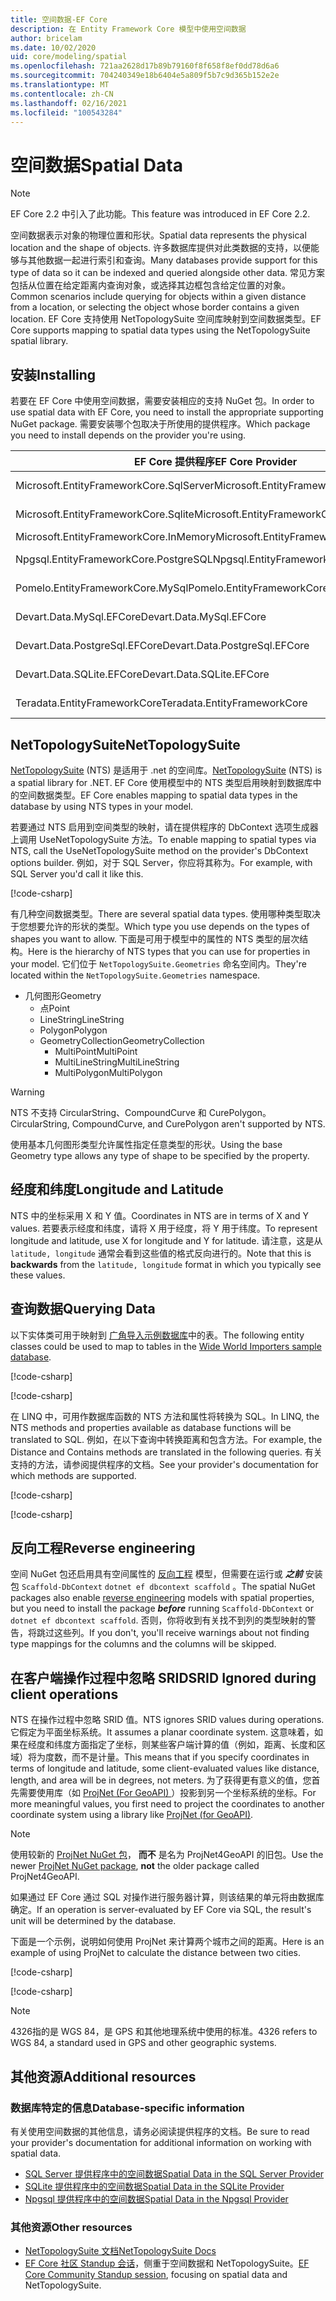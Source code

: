 ```yaml
---
title: 空间数据-EF Core
description: 在 Entity Framework Core 模型中使用空间数据
author: bricelam
ms.date: 10/02/2020
uid: core/modeling/spatial
ms.openlocfilehash: 721aa2628d17b89b79160f8f658f8ef0dd78d6a6
ms.sourcegitcommit: 704240349e18b6404e5a809f5b7c9d365b152e2e
ms.translationtype: MT
ms.contentlocale: zh-CN
ms.lasthandoff: 02/16/2021
ms.locfileid: "100543284"
---
```

# <a name="spatial-data"></a><span data-ttu-id="3bbad-103">空间数据</span><span class="sxs-lookup"><span data-stu-id="3bbad-103">Spatial Data</span></span>

> [!NOTE]
> <span data-ttu-id="3bbad-104">EF Core 2.2 中引入了此功能。</span><span class="sxs-lookup"><span data-stu-id="3bbad-104">This feature was introduced in EF Core 2.2.</span></span>

<span data-ttu-id="3bbad-105">空间数据表示对象的物理位置和形状。</span><span class="sxs-lookup"><span data-stu-id="3bbad-105">Spatial data represents the physical location and the shape of objects.</span></span> <span data-ttu-id="3bbad-106">许多数据库提供对此类数据的支持，以便能够与其他数据一起进行索引和查询。</span><span class="sxs-lookup"><span data-stu-id="3bbad-106">Many databases provide support for this type of data so it can be indexed and queried alongside other data.</span></span> <span data-ttu-id="3bbad-107">常见方案包括从位置在给定距离内查询对象，或选择其边框包含给定位置的对象。</span><span class="sxs-lookup"><span data-stu-id="3bbad-107">Common scenarios include querying for objects within a given distance from a location, or selecting the object whose border contains a given location.</span></span> <span data-ttu-id="3bbad-108">EF Core 支持使用 NetTopologySuite 空间库映射到空间数据类型。</span><span class="sxs-lookup"><span data-stu-id="3bbad-108">EF Core supports mapping to spatial data types using the NetTopologySuite spatial library.</span></span>

## <a name="installing"></a><span data-ttu-id="3bbad-109">安装</span><span class="sxs-lookup"><span data-stu-id="3bbad-109">Installing</span></span>

<span data-ttu-id="3bbad-110">若要在 EF Core 中使用空间数据，需要安装相应的支持 NuGet 包。</span><span class="sxs-lookup"><span data-stu-id="3bbad-110">In order to use spatial data with EF Core, you need to install the appropriate supporting NuGet package.</span></span> <span data-ttu-id="3bbad-111">需要安装哪个包取决于所使用的提供程序。</span><span class="sxs-lookup"><span data-stu-id="3bbad-111">Which package you need to install depends on the provider you're using.</span></span>

<span data-ttu-id="3bbad-112">EF Core 提供程序</span><span class="sxs-lookup"><span data-stu-id="3bbad-112">EF Core Provider</span></span>                        | <span data-ttu-id="3bbad-113">空间 NuGet 包</span><span class="sxs-lookup"><span data-stu-id="3bbad-113">Spatial NuGet Package</span></span>
--------------------------------------- | ---------------------
<span data-ttu-id="3bbad-114">Microsoft.EntityFrameworkCore.SqlServer</span><span class="sxs-lookup"><span data-stu-id="3bbad-114">Microsoft.EntityFrameworkCore.SqlServer</span></span> | [<span data-ttu-id="3bbad-115">Microsoft.entityframeworkcore. NetTopologySuite</span><span class="sxs-lookup"><span data-stu-id="3bbad-115">Microsoft.EntityFrameworkCore.SqlServer.NetTopologySuite</span></span>](https://www.nuget.org/packages/Microsoft.EntityFrameworkCore.SqlServer.NetTopologySuite)
<span data-ttu-id="3bbad-116">Microsoft.EntityFrameworkCore.Sqlite</span><span class="sxs-lookup"><span data-stu-id="3bbad-116">Microsoft.EntityFrameworkCore.Sqlite</span></span>    | [<span data-ttu-id="3bbad-117">Microsoft.entityframeworkcore. NetTopologySuite</span><span class="sxs-lookup"><span data-stu-id="3bbad-117">Microsoft.EntityFrameworkCore.Sqlite.NetTopologySuite</span></span>](https://www.nuget.org/packages/Microsoft.EntityFrameworkCore.Sqlite.NetTopologySuite)
<span data-ttu-id="3bbad-118">Microsoft.EntityFrameworkCore.InMemory</span><span class="sxs-lookup"><span data-stu-id="3bbad-118">Microsoft.EntityFrameworkCore.InMemory</span></span>  | [<span data-ttu-id="3bbad-119">NetTopologySuite</span><span class="sxs-lookup"><span data-stu-id="3bbad-119">NetTopologySuite</span></span>](https://www.nuget.org/packages/NetTopologySuite)
<span data-ttu-id="3bbad-120">Npgsql.EntityFrameworkCore.PostgreSQL</span><span class="sxs-lookup"><span data-stu-id="3bbad-120">Npgsql.EntityFrameworkCore.PostgreSQL</span></span>   | [<span data-ttu-id="3bbad-121">Npgsql. Microsoft.entityframeworkcore. PostgreSQL. NetTopologySuite</span><span class="sxs-lookup"><span data-stu-id="3bbad-121">Npgsql.EntityFrameworkCore.PostgreSQL.NetTopologySuite</span></span>](https://www.nuget.org/packages/Npgsql.EntityFrameworkCore.PostgreSQL.NetTopologySuite)
<span data-ttu-id="3bbad-122">Pomelo.EntityFrameworkCore.MySql</span><span class="sxs-lookup"><span data-stu-id="3bbad-122">Pomelo.EntityFrameworkCore.MySql</span></span>        | [<span data-ttu-id="3bbad-123">Pomelo. Microsoft.entityframeworkcore. NetTopologySuite</span><span class="sxs-lookup"><span data-stu-id="3bbad-123">Pomelo.EntityFrameworkCore.MySql.NetTopologySuite</span></span>](https://www.nuget.org/packages/Pomelo.EntityFrameworkCore.MySql.NetTopologySuite)
<span data-ttu-id="3bbad-124">Devart.Data.MySql.EFCore</span><span class="sxs-lookup"><span data-stu-id="3bbad-124">Devart.Data.MySql.EFCore</span></span>                | [<span data-ttu-id="3bbad-125">Devart. EFCore. NetTopologySuite</span><span class="sxs-lookup"><span data-stu-id="3bbad-125">Devart.Data.MySql.EFCore.NetTopologySuite</span></span>](https://www.nuget.org/packages/Devart.Data.MySql.EFCore.NetTopologySuite)
<span data-ttu-id="3bbad-126">Devart.Data.PostgreSql.EFCore</span><span class="sxs-lookup"><span data-stu-id="3bbad-126">Devart.Data.PostgreSql.EFCore</span></span>           | [<span data-ttu-id="3bbad-127">Devart. PostgreSql. EFCore. NetTopologySuite</span><span class="sxs-lookup"><span data-stu-id="3bbad-127">Devart.Data.PostgreSql.EFCore.NetTopologySuite</span></span>](https://www.nuget.org/packages/Devart.Data.PostgreSql.EFCore.NetTopologySuite)
<span data-ttu-id="3bbad-128">Devart.Data.SQLite.EFCore</span><span class="sxs-lookup"><span data-stu-id="3bbad-128">Devart.Data.SQLite.EFCore</span></span>               | [<span data-ttu-id="3bbad-129">Devart. EFCore. NetTopologySuite</span><span class="sxs-lookup"><span data-stu-id="3bbad-129">Devart.Data.SQLite.EFCore.NetTopologySuite</span></span>](https://www.nuget.org/packages/Devart.Data.SQLite.EFCore.NetTopologySuite)
<span data-ttu-id="3bbad-130">Teradata.EntityFrameworkCore</span><span class="sxs-lookup"><span data-stu-id="3bbad-130">Teradata.EntityFrameworkCore</span></span>            | [<span data-ttu-id="3bbad-131">Teradata. Microsoft.entityframeworkcore. NetTopologySuite</span><span class="sxs-lookup"><span data-stu-id="3bbad-131">Teradata.EntityFrameworkCore.NetTopologySuite</span></span>](https://www.nuget.org/packages/Teradata.EntityFrameworkCore.NetTopologySuite)

## <a name="nettopologysuite"></a><span data-ttu-id="3bbad-132">NetTopologySuite</span><span class="sxs-lookup"><span data-stu-id="3bbad-132">NetTopologySuite</span></span>

<span data-ttu-id="3bbad-133">[NetTopologySuite](https://nettopologysuite.github.io/NetTopologySuite/) (NTS) 是适用于 .net 的空间库。</span><span class="sxs-lookup"><span data-stu-id="3bbad-133">[NetTopologySuite](https://nettopologysuite.github.io/NetTopologySuite/) (NTS) is a spatial library for .NET.</span></span> <span data-ttu-id="3bbad-134">EF Core 使用模型中的 NTS 类型启用映射到数据库中的空间数据类型。</span><span class="sxs-lookup"><span data-stu-id="3bbad-134">EF Core enables mapping to spatial data types in the database by using NTS types in your model.</span></span>

<span data-ttu-id="3bbad-135">若要通过 NTS 启用到空间类型的映射，请在提供程序的 DbContext 选项生成器上调用 UseNetTopologySuite 方法。</span><span class="sxs-lookup"><span data-stu-id="3bbad-135">To enable mapping to spatial types via NTS, call the UseNetTopologySuite method on the provider's DbContext options builder.</span></span> <span data-ttu-id="3bbad-136">例如，对于 SQL Server，你应将其称为。</span><span class="sxs-lookup"><span data-stu-id="3bbad-136">For example, with SQL Server you'd call it like this.</span></span>

[!code-csharp[](../../../samples/core/Spatial/SqlServer/Models/WideWorldImportersContext.cs?name=snippet_UseNetTopologySuite)]

<span data-ttu-id="3bbad-137">有几种空间数据类型。</span><span class="sxs-lookup"><span data-stu-id="3bbad-137">There are several spatial data types.</span></span> <span data-ttu-id="3bbad-138">使用哪种类型取决于您想要允许的形状的类型。</span><span class="sxs-lookup"><span data-stu-id="3bbad-138">Which type you use depends on the types of shapes you want to allow.</span></span> <span data-ttu-id="3bbad-139">下面是可用于模型中的属性的 NTS 类型的层次结构。</span><span class="sxs-lookup"><span data-stu-id="3bbad-139">Here is the hierarchy of NTS types that you can use for properties in your model.</span></span> <span data-ttu-id="3bbad-140">它们位于 `NetTopologySuite.Geometries` 命名空间内。</span><span class="sxs-lookup"><span data-stu-id="3bbad-140">They're located within the `NetTopologySuite.Geometries` namespace.</span></span>

* <span data-ttu-id="3bbad-141">几何图形</span><span class="sxs-lookup"><span data-stu-id="3bbad-141">Geometry</span></span>
  * <span data-ttu-id="3bbad-142">点</span><span class="sxs-lookup"><span data-stu-id="3bbad-142">Point</span></span>
  * <span data-ttu-id="3bbad-143">LineString</span><span class="sxs-lookup"><span data-stu-id="3bbad-143">LineString</span></span>
  * <span data-ttu-id="3bbad-144">Polygon</span><span class="sxs-lookup"><span data-stu-id="3bbad-144">Polygon</span></span>
  * <span data-ttu-id="3bbad-145">GeometryCollection</span><span class="sxs-lookup"><span data-stu-id="3bbad-145">GeometryCollection</span></span>
    * <span data-ttu-id="3bbad-146">MultiPoint</span><span class="sxs-lookup"><span data-stu-id="3bbad-146">MultiPoint</span></span>
    * <span data-ttu-id="3bbad-147">MultiLineString</span><span class="sxs-lookup"><span data-stu-id="3bbad-147">MultiLineString</span></span>
    * <span data-ttu-id="3bbad-148">MultiPolygon</span><span class="sxs-lookup"><span data-stu-id="3bbad-148">MultiPolygon</span></span>

> [!WARNING]
> <span data-ttu-id="3bbad-149">NTS 不支持 CircularString、CompoundCurve 和 CurePolygon。</span><span class="sxs-lookup"><span data-stu-id="3bbad-149">CircularString, CompoundCurve, and CurePolygon aren't supported by NTS.</span></span>

<span data-ttu-id="3bbad-150">使用基本几何图形类型允许属性指定任意类型的形状。</span><span class="sxs-lookup"><span data-stu-id="3bbad-150">Using the base Geometry type allows any type of shape to be specified by the property.</span></span>

## <a name="longitude-and-latitude"></a><span data-ttu-id="3bbad-151">经度和纬度</span><span class="sxs-lookup"><span data-stu-id="3bbad-151">Longitude and Latitude</span></span>

<span data-ttu-id="3bbad-152">NTS 中的坐标采用 X 和 Y 值。</span><span class="sxs-lookup"><span data-stu-id="3bbad-152">Coordinates in NTS are in terms of X and Y values.</span></span> <span data-ttu-id="3bbad-153">若要表示经度和纬度，请将 X 用于经度，将 Y 用于纬度。</span><span class="sxs-lookup"><span data-stu-id="3bbad-153">To represent longitude and latitude, use X for longitude and Y for latitude.</span></span> <span data-ttu-id="3bbad-154">请注意，这是从 `latitude, longitude` 通常会看到这些值的格式反向进行的。</span><span class="sxs-lookup"><span data-stu-id="3bbad-154">Note that this is **backwards** from the `latitude, longitude` format in which you typically see these values.</span></span>

## <a name="querying-data"></a><span data-ttu-id="3bbad-155">查询数据</span><span class="sxs-lookup"><span data-stu-id="3bbad-155">Querying Data</span></span>

<span data-ttu-id="3bbad-156">以下实体类可用于映射到 [广角导入示例数据库](https://go.microsoft.com/fwlink/?LinkID=800630)中的表。</span><span class="sxs-lookup"><span data-stu-id="3bbad-156">The following entity classes could be used to map to tables in the [Wide World Importers sample database](https://go.microsoft.com/fwlink/?LinkID=800630).</span></span>

[!code-csharp[](../../../samples/core/Spatial/SqlServer/Models/City.cs?name=snippet_City)]

[!code-csharp[](../../../samples/core/Spatial/SqlServer/Models/Country.cs?name=snippet_Country)]

<span data-ttu-id="3bbad-157">在 LINQ 中，可用作数据库函数的 NTS 方法和属性将转换为 SQL。</span><span class="sxs-lookup"><span data-stu-id="3bbad-157">In LINQ, the NTS methods and properties available as database functions will be translated to SQL.</span></span> <span data-ttu-id="3bbad-158">例如，在以下查询中转换距离和包含方法。</span><span class="sxs-lookup"><span data-stu-id="3bbad-158">For example, the Distance and Contains methods are translated in the following queries.</span></span> <span data-ttu-id="3bbad-159">有关支持的方法，请参阅提供程序的文档。</span><span class="sxs-lookup"><span data-stu-id="3bbad-159">See your provider's documentation for which methods are supported.</span></span>

[!code-csharp[](../../../samples/core/Spatial/SqlServer/Program.cs?name=snippet_Distance)]

[!code-csharp[](../../../samples/core/Spatial/SqlServer/Program.cs?name=snippet_Contains)]

## <a name="reverse-engineering"></a><span data-ttu-id="3bbad-160">反向工程</span><span class="sxs-lookup"><span data-stu-id="3bbad-160">Reverse engineering</span></span>

<span data-ttu-id="3bbad-161">空间 NuGet 包还启用具有空间属性的 [反向工程](xref:core/managing-schemas/scaffolding) 模型，但需要在运行或 ***之前*** 安装包 `Scaffold-DbContext` `dotnet ef dbcontext scaffold` 。</span><span class="sxs-lookup"><span data-stu-id="3bbad-161">The spatial NuGet packages also enable [reverse engineering](xref:core/managing-schemas/scaffolding) models with spatial properties, but you need to install the package ***before*** running `Scaffold-DbContext` or `dotnet ef dbcontext scaffold`.</span></span> <span data-ttu-id="3bbad-162">否则，你将收到有关找不到列的类型映射的警告，将跳过这些列。</span><span class="sxs-lookup"><span data-stu-id="3bbad-162">If you don't, you'll receive warnings about not finding type mappings for the columns and the columns will be skipped.</span></span>

## <a name="srid-ignored-during-client-operations"></a><span data-ttu-id="3bbad-163">在客户端操作过程中忽略 SRID</span><span class="sxs-lookup"><span data-stu-id="3bbad-163">SRID Ignored during client operations</span></span>

<span data-ttu-id="3bbad-164">NTS 在操作过程中忽略 SRID 值。</span><span class="sxs-lookup"><span data-stu-id="3bbad-164">NTS ignores SRID values during operations.</span></span> <span data-ttu-id="3bbad-165">它假定为平面坐标系统。</span><span class="sxs-lookup"><span data-stu-id="3bbad-165">It assumes a planar coordinate system.</span></span> <span data-ttu-id="3bbad-166">这意味着，如果在经度和纬度方面指定了坐标，则某些客户端计算的值（例如，距离、长度和区域）将为度数，而不是计量。</span><span class="sxs-lookup"><span data-stu-id="3bbad-166">This means that if you specify coordinates in terms of longitude and latitude, some client-evaluated values like distance, length, and area will be in degrees, not meters.</span></span> <span data-ttu-id="3bbad-167">为了获得更有意义的值，您首先需要使用库（如 [ProjNet (For GeoAPI) ](https://github.com/NetTopologySuite/ProjNet4GeoAPI)）投影到另一个坐标系统的坐标。</span><span class="sxs-lookup"><span data-stu-id="3bbad-167">For more meaningful values, you first need to project the coordinates to another coordinate system using a library like [ProjNet (for GeoAPI)](https://github.com/NetTopologySuite/ProjNet4GeoAPI).</span></span>

> [!NOTE]
> <span data-ttu-id="3bbad-168">使用较新的 [ProjNet NuGet 包](https://www.nuget.org/packages/ProjNet/)， **而不** 是名为 ProjNet4GeoAPI 的旧包。</span><span class="sxs-lookup"><span data-stu-id="3bbad-168">Use the newer [ProjNet NuGet package](https://www.nuget.org/packages/ProjNet/), **not** the older package called ProjNet4GeoAPI.</span></span>

<span data-ttu-id="3bbad-169">如果通过 EF Core 通过 SQL 对操作进行服务器计算，则该结果的单元将由数据库确定。</span><span class="sxs-lookup"><span data-stu-id="3bbad-169">If an operation is server-evaluated by EF Core via SQL, the result's unit will be determined by the database.</span></span>

<span data-ttu-id="3bbad-170">下面是一个示例，说明如何使用 ProjNet 来计算两个城市之间的距离。</span><span class="sxs-lookup"><span data-stu-id="3bbad-170">Here is an example of using ProjNet to calculate the distance between two cities.</span></span>

[!code-csharp[](../../../samples/core/Spatial/Projections/GeometryExtensions.cs?name=snippet_GeometryExtensions)]

[!code-csharp[](../../../samples/core/Spatial/Projections/Program.cs?name=snippet_ProjectTo)]

> [!NOTE]
> <span data-ttu-id="3bbad-171">4326指的是 WGS 84，是 GPS 和其他地理系统中使用的标准。</span><span class="sxs-lookup"><span data-stu-id="3bbad-171">4326 refers to WGS 84, a standard used in GPS and other geographic systems.</span></span>

## <a name="additional-resources"></a><span data-ttu-id="3bbad-172">其他资源</span><span class="sxs-lookup"><span data-stu-id="3bbad-172">Additional resources</span></span>

### <a name="database-specific-information"></a><span data-ttu-id="3bbad-173">数据库特定的信息</span><span class="sxs-lookup"><span data-stu-id="3bbad-173">Database-specific information</span></span>

<span data-ttu-id="3bbad-174">有关使用空间数据的其他信息，请务必阅读提供程序的文档。</span><span class="sxs-lookup"><span data-stu-id="3bbad-174">Be sure to read your provider's documentation for additional information on working with spatial data.</span></span>

* [<span data-ttu-id="3bbad-175">SQL Server 提供程序中的空间数据</span><span class="sxs-lookup"><span data-stu-id="3bbad-175">Spatial Data in the SQL Server Provider</span></span>](xref:core/providers/sql-server/spatial)
* [<span data-ttu-id="3bbad-176">SQLite 提供程序中的空间数据</span><span class="sxs-lookup"><span data-stu-id="3bbad-176">Spatial Data in the SQLite Provider</span></span>](xref:core/providers/sqlite/spatial)
* [<span data-ttu-id="3bbad-177">Npgsql 提供程序中的空间数据</span><span class="sxs-lookup"><span data-stu-id="3bbad-177">Spatial Data in the Npgsql Provider</span></span>](https://www.npgsql.org/efcore/mapping/nts.html)

### <a name="other-resources"></a><span data-ttu-id="3bbad-178">其他资源</span><span class="sxs-lookup"><span data-stu-id="3bbad-178">Other resources</span></span>

* [<span data-ttu-id="3bbad-179">NetTopologySuite 文档</span><span class="sxs-lookup"><span data-stu-id="3bbad-179">NetTopologySuite Docs</span></span>](https://nettopologysuite.github.io/NetTopologySuite/)
* <span data-ttu-id="3bbad-180">[EF Core 社区 Standup 会话](https://www.youtube.com/watch?v=IHslY5rrxD0&list=PLdo4fOcmZ0oX-DBuRG4u58ZTAJgBAeQ-t&index=15)，侧重于空间数据和 NetTopologySuite。</span><span class="sxs-lookup"><span data-stu-id="3bbad-180">[EF Core Community Standup session](https://www.youtube.com/watch?v=IHslY5rrxD0&list=PLdo4fOcmZ0oX-DBuRG4u58ZTAJgBAeQ-t&index=15), focusing on spatial data and NetTopologySuite.</span></span>
